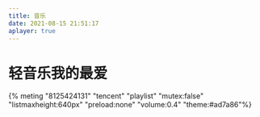 ```yaml
---
title: 音乐
date: 2021-08-15 21:51:17
aplayer: true
---
```


# 轻音乐我的最爱 
{% meting "8125424131" "tencent" "playlist" "mutex:false" "listmaxheight:640px" "preload:none" "volume:0.4" "theme:#ad7a86"%}
